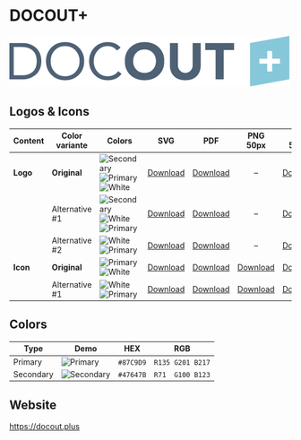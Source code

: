 # DOCOUT+

![DOCOUT+ Logo](docout-plus-logo-original-500px.png)

## Logos & Icons

| Content  | Color variante | Colors                           | SVG                         | PDF                         |           PNG 50px            | PNG 500px                      | PNG 1000px                      |
| -------- | -------------- | -------------------------------- | --------------------------- | --------------------------- | :---------------------------: | ------------------------------ | ------------------------------- |
| **Logo** | **Original**   | ![Secondary] ![Primary] ![White] | [Download][LogoOriginalSVG] | [Download][LogoOriginalPDF] |               –               | [Download][LogoOriginalPNG500] | [Download][LogoOriginalPNG1000] |
|          | Alternative #1 | ![Secondary] ![White] ![Primary] | [Download][LogoAlt1SVG]     | [Download][LogoAlt1PDF]     |               –               | [Download][LogoAlt1PNG500]     | [Download][LogoAlt1PNG1000]     |
|          | Alternative #2 | ![White] ![Primary]              | [Download][LogoAlt2SVG]     | [Download][LogoAlt2PDF]     |               –               | [Download][LogoAlt2PNG500]     | [Download][LogoAlt2PNG1000]     |
| **Icon** | **Original**   | ![Primary] ![White]              | [Download][IconOriginalSVG] | [Download][IconOriginalPDF] | [Download][IconOriginalPNG50] | [Download][IconOriginalPNG500] | [Download][IconOriginalPNG1000] |
|          | Alternative #1 | ![White] ![Primary]              | [Download][IconAlt1SVG]     | [Download][IconAlt1PDF]     |   [Download][IconAlt1PNG50]   | [Download][IconAlt1PNG500]     | [Download][IconAlt1PNG1000]     |

## Colors

| Type      | Demo         | HEX       | RGB              |
| --------- | ------------ | --------- | ---------------- |
| Primary   | ![Primary]   | `#87C9D9` | `R135 G201 B217` |
| Secondary | ![Secondary] | `#47647B` | `R71  G100 B123` |

[Primary]: https://ipsumimage.appspot.com/12x12,87C9D9?l=
[Secondary]: https://ipsumimage.appspot.com/12x12,47647B?l=
[White]: https://ipsumimage.appspot.com/12x12,FFFFFF?l=

[LogoOriginalSVG]: docout-plus-logo-original.svg
[LogoOriginalPDF]: docout-plus-logo-original.pdf
[LogoOriginalPNG500]: docout-plus-logo-original-500px.png
[LogoOriginalPNG1000]: docout-plus-logo-original-1000px.png
[LogoAlt1SVG]: docout-plus-logo-alt1.svg
[LogoAlt1PDF]: docout-plus-logo-alt1.pdf
[LogoAlt1PNG500]: docout-plus-logo-alt1-500px.png
[LogoAlt1PNG1000]: docout-plus-logo-alt1-1000px.png
[LogoAlt2SVG]: docout-plus-logo-alt2.svg
[LogoAlt2PDF]: docout-plus-logo-alt2.pdf
[LogoAlt2PNG500]: docout-plus-logo-alt2-500px.png
[LogoAlt2PNG1000]: docout-plus-logo-alt2-1000px.png

[IconOriginalSVG]: docout-plus-icon-original.svg
[IconOriginalPDF]: docout-plus-icon-original.pdf
[IconOriginalPNG50]: docout-plus-icon-original-50px.png
[IconOriginalPNG500]: docout-plus-icon-original-500px.png
[IconOriginalPNG1000]: docout-plus-icon-original-1000px.png
[IconAlt1SVG]: docout-plus-icon-alt1.svg
[IconAlt1PDF]: docout-plus-icon-alt1.pdf
[IconAlt1PNG50]: docout-plus-icon-alt1-50px.png
[IconAlt1PNG500]: docout-plus-icon-alt1-500px.png
[IconAlt1PNG1000]: docout-plus-icon-alt1-1000px.png

## Website

<https://docout.plus>
